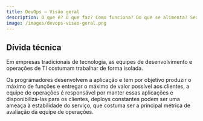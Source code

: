 ```yaml
---
title: DevOps — Visão geral
description: O que é? O que faz? Como funciona? Do que se alimenta? Sexta, no Globo Reporter!
image: /images/devops-visao-geral.png
---
```


## Dívida técnica

Em empresas tradicionais de tecnologia, as equipes de desenvolvimento e operações de TI costumam trabalhar de forma isolada.

Os programadores desenvolvem a aplicação e tem por objetivo produzir o máximo de funções e entregar o máximo de valor possível aos clientes, a equipe de operações é responsável por manter essas aplicações e disponibilizá-las para os clientes, deploys constantes podem ser uma ameaça à estabilidade do serviço, que costuma ser a principal métrica de avaliação da equipe de operações.
